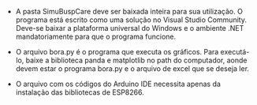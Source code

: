 - A pasta SimuBuspCare deve ser baixada inteira para sua utilização. O programa está escrito como uma solução no Visual Studio Community. Deve-se baixar a plataforma universal do Windows e o ambiente .NET mandatoriamente para que o programa funcione.

- O arquivo bora.py é o programa que executa os gráficos. Para executá-lo, baixe a biblioteca panda e matplotlib no path do computador, aonde devem estar o programa bora.py e o arquivo de excel que se deseja ler. 

- O arquivo com os códigos do Arduino IDE necessita apenas da instalação das bibliotecas de ESP8266.
